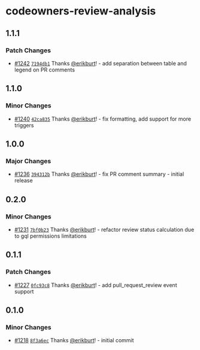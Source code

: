 # codeowners-review-analysis

## 1.1.1

### Patch Changes

- [#1242](https://github.com/smartcontractkit/.github/pull/1242)
  [`7194db1`](https://github.com/smartcontractkit/.github/commit/7194db17f42af314761ab1b75a2258103f844ec2)
  Thanks [@erikburt](https://github.com/erikburt)! - add separation between
  table and legend on PR comments

## 1.1.0

### Minor Changes

- [#1240](https://github.com/smartcontractkit/.github/pull/1240)
  [`42ca835`](https://github.com/smartcontractkit/.github/commit/42ca8355010a7a1f94b143251f346eb9d6475b25)
  Thanks [@erikburt](https://github.com/erikburt)! - fix formatting, add support
  for more triggers

## 1.0.0

### Major Changes

- [#1236](https://github.com/smartcontractkit/.github/pull/1236)
  [`394312b`](https://github.com/smartcontractkit/.github/commit/394312b1a3b6490fc46abe6719d4edb3c75c9643)
  Thanks [@erikburt](https://github.com/erikburt)! - fix PR comment summary -
  initial release

## 0.2.0

### Minor Changes

- [#1231](https://github.com/smartcontractkit/.github/pull/1231)
  [`7bf0b23`](https://github.com/smartcontractkit/.github/commit/7bf0b236f820f3313751dc53cbd3af77015e0ac5)
  Thanks [@erikburt](https://github.com/erikburt)! - refactor review status
  calculation due to gql permissions limitations

## 0.1.1

### Patch Changes

- [#1227](https://github.com/smartcontractkit/.github/pull/1227)
  [`0fc93c8`](https://github.com/smartcontractkit/.github/commit/0fc93c8c0a30b421bf45f9905deccdbbca6fde95)
  Thanks [@erikburt](https://github.com/erikburt)! - add pull_request_review
  event support

## 0.1.0

### Minor Changes

- [#1218](https://github.com/smartcontractkit/.github/pull/1218)
  [`8f3a6ec`](https://github.com/smartcontractkit/.github/commit/8f3a6ec03ca4236aaf07d7e9b8e8b6586dd43ee3)
  Thanks [@erikburt](https://github.com/erikburt)! - initial commit
